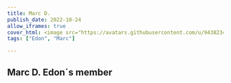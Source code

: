```yaml
---
title: Marc D.
publish_date: 2022-10-24
allow_iframes: true
cover_html: <image src="https://avatars.githubusercontent.com/u/94382341?s=400&u=b72fa0e3214b270320f7bc3e93fbae0ca4aefa19&v=4">
tags: ["Edon", "Marc"]

---
```


## Marc D. Edon´s member
